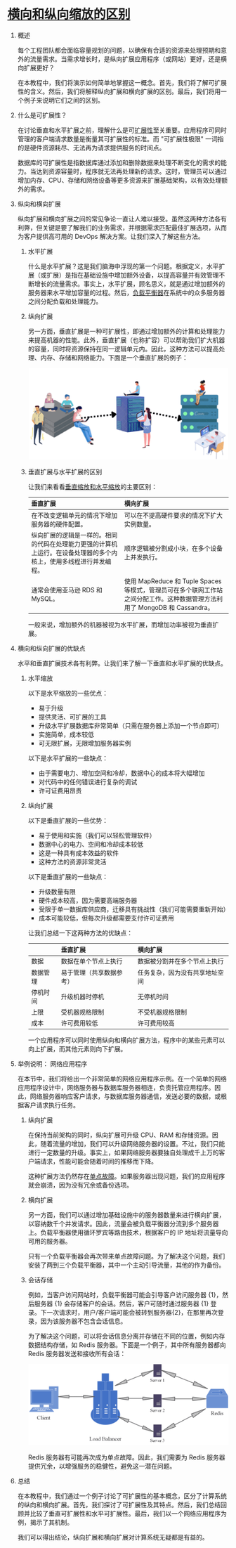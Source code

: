 # [横向和纵向缩放的区别](https://www.baeldung.com/cs/scaling-horizontally-vertically)

1. 概述

    每个工程团队都会面临容量规划的问题，以确保有合适的资源来处理预期和意外的流量需求。当需求增长时，是纵向扩展应用程序（或网站）更好，还是横向扩展更好？

    在本教程中，我们将演示如何简单地掌握这一概念。首先，我们将了解可扩展性的含义。然后，我们将解释纵向扩展和横向扩展的区别。最后，我们将用一个例子来说明它们之间的区别。

2. 什么是可扩展性？

    在讨论垂直和水平扩展之前，理解什么是可[扩展性](https://www.baeldung.com/cs/scalability-vs-elasticity)至关重要。应用程序可同时管理的客户端请求数量是衡量其可扩展性的标准。而 "可扩展性极限" 一词指的是硬件资源耗尽、无法再为请求提供服务的时间点。

    数据库的可扩展性是指数据库通过添加和删除数据来处理不断变化的需求的能力。当达到资源容量时，程序就无法再处理新的请求。这时，管理员可以通过增加内存、CPU、存储和网络设备等更多资源来扩展基础架构，以有效处理额外的需求。

3. 纵向和横向扩展

    纵向扩展和横向扩展之间的常见争论一直让人难以接受。虽然这两种方法各有利弊，但关键是要了解我们的业务需求，并根据需求匹配最佳扩展选项，从而为客户提供高可用的 DevOps 解决方案。让我们深入了解这些方法。

    1. 水平扩展

        什么是水平扩展？这是我们脑海中浮现的第一个问题。根据定义，水平扩展（或扩展）是指在基础设施中增加额外设备，以提高容量并有效管理不断增长的流量需求。事实上，水平扩展，顾名思义，就是通过增加额外的服务器来水平增加容量的过程。然后，[负载平衡器](https://www.nginx.com/resources/glossary/load-balancing/)在系统中的众多服务器之间分配负载和处理能力。

    2. 纵向扩展

        另一方面，垂直扩展是一种可扩展性，即通过增加额外的计算和处理能力来提高机器的性能。此外，垂直扩展（也称扩容）可以帮助我们扩大机器的容量，同时将资源保持在同一逻辑单元内。因此，这种方法可以提高处理、内存、存储和网络能力。下面是一个垂直扩展的例子：

        ![垂直扩展](pic/safa.webp)

    3. 垂直扩展与水平扩展的区别

        让我们来看看[垂直缩放和水平缩放](https://www.baeldung.com/cs/scalability-vs-elasticity#1-vertical-and-horizontal-scaling)的主要区别：

        | 垂直扩展      | 横向扩展             |
        |---------------|--------------------------|
        | 在不改变逻辑单元的情况下增加服务器的硬件配置。 | 可以在不提高硬件要求的情况下扩大实例数量。  |
        | 纵向扩展的逻辑是一样的。相同的代码在处理能力更强的计算机上运行。在设备处理器的多个内核上，使用多线程进行并发编程。 | 顺序逻辑被分割成小块，在多个设备上并发执行。  |
        | 通常会使用亚马逊 RDS 和 MySQL。  | 使用 MapReduce 和 Tuple Spaces 等模式，管理员可在多个联网工作站之间分配工作。这种数据管理方法利用了 MongoDB 和 Cassandra。 |

        一般来说，增加额外的机器被视为水平扩展，而增加功率被视为垂直扩展。

4. 横向和纵向扩展的优缺点

    水平和垂直扩展技术各有利弊。让我们来了解一下垂直和水平扩展的优缺点。

    1. 水平缩放

        以下是水平缩放的一些优点：

        - 易于升级
        - 提供灵活、可扩展的工具
        - 升级水平扩展数据库非常简单（只需在服务器上添加一个节点即可）
        - 实施简单，成本较低
        - 可无限扩展，无限增加服务器实例

        以下是水平扩展的一些缺点：

        - 由于需要电力、增加空间和冷却，数据中心的成本将大幅增加
        - 对代码中的任何错误进行复杂的调试
        - 许可证费用昂贵

    2. 纵向扩展

        以下是垂直扩展的一些优势：

        - 易于使用和实施（我们可以轻松管理软件）
        - 数据中心的电力、空间和冷却成本较低
        - 这是一种具有成本效益的软件
        - 这种方法的资源非常灵活

        以下是垂直扩展的一些缺点：

        - 升级数量有限
        - 硬件成本较高，因为需要高端服务器
        - 受限于单一数据库供应商，迁移具有挑战性（我们可能需要重新开始）
        - 成本可能较低，但每次升级都需要支付许可证费用

        让我们总结一下这两种方法的优缺点：

        | | 垂直扩展 | 横向扩展         |
        |--|----|--------------|
        | 数据   | 数据在单个节点上执行   | 数据被分割并在多个节点上执行  |
        | 数据管理 | 易于管理（共享数据参考） | 任务复杂，因为没有共享地址空间 |
        | 停机时间 | 升级机器时停机      | 无停机时间           |
        | 上限   | 受机器规格限制      | 不受机器规格限制        |
        | 成本   | 许可费用较低       | 许可费用较高          |

        一个应用程序可以同时使用纵向和横向扩展方法，程序中的某些元素可以向上扩展，而其他元素则向下扩展。

5. 举例说明： 网络应用程序

    在本节中，我们将给出一个非常简单的网络应用程序示例。在一个简单的网络应用程序设计中，网络服务器与数据库服务器相连，负责托管应用程序。因此，网络服务器响应客户请求，与数据库服务器通信，发送必要的数据，或根据客户请求执行任务。

    1. 纵向扩展

        在保持当前架构的同时，纵向扩展可升级 CPU、RAM 和存储资源。因此，随着流量的增加，我们可以升级网络服务器的设置。不过，我们只能进行一定数量的升级。事实上，如果网络服务器要独自处理成千上万的客户端请求，性能可能会随着时间的推移而下降。

        这种扩展方法仍然存在[单点故障](https://www.ibm.com/docs/en/zos/2.3.0?topic=data-what-is-single-point-failure)。如果服务器出现问题，我们的应用程序就会崩溃，因为没有冗余或备份选项。

    2. 横向扩展

        另一方面，我们可以通过增加基础设施中的服务器数量来进行横向扩展，以容纳数千个并发请求。因此，流量会被负载平衡器分流到多个服务器上。负载平衡器使用循环罗宾等路由技术，根据客户的 IP 地址将流量导向可用的服务器。

        只有一个负载平衡器会再次带来单点故障问题。为了解决这个问题，我们安装了两到三个负载平衡器，其中一个主动引导流量，其他的作为备份。

    3. 会话存储

        例如，当客户访问网站时，负载平衡器可能会引导客户访问服务器 {1}，然后服务器 {1} 会存储客户的会话。然后，客户可随时通过服务器 {1} 登录。下一次请求时，用户/客户端可能会被转到服务器{2}，在那里再次登录，因为该服务器不包含会话信息。

        为了解决这个问题，可以将会话信息分离并存储在不同的位置，例如内存数据结构存储，如 Redis 服务器。下面是一个例子，其中所有服务器都向 Redis 服务器发送和接收所有会话：

        ![会话存储](pic/Safa2-1024x416.webp)

        Redis 服务器有可能再次成为单点故障。因此，我们需要为 Redis 服务器提供冗余，以增强服务的稳健性，避免这一潜在问题。

6. 总结

    在本教程中，我们通过一个例子讨论了可扩展性的基本概念，区分了计算系统的纵向和横向扩展。首先，我们探讨了可扩展性及其特点。然后，我们总结回顾并比较了垂直可扩展性和水平可扩展性。最后，我们以一个网络应用程序为例，揭示了其机制。

    我们可以得出结论，纵向扩展和横向扩展对计算系统无疑都是有益的。
